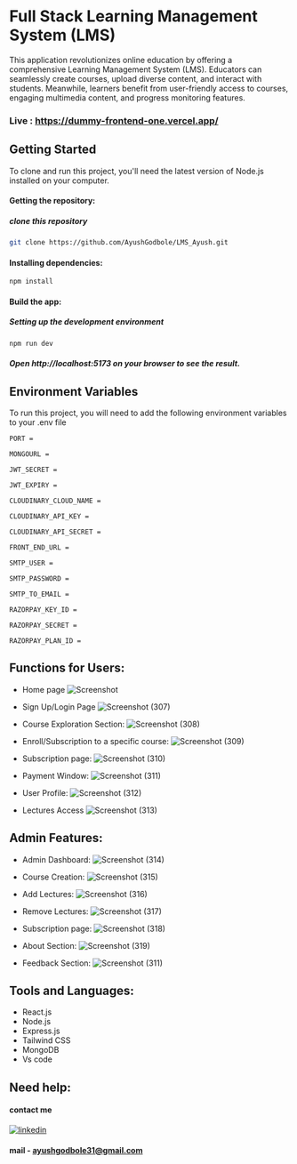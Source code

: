 
# Full Stack Learning Management System (LMS)
This application revolutionizes online education by offering a comprehensive Learning Management System (LMS). Educators can seamlessly create courses, upload diverse content, and interact with students. Meanwhile, learners benefit from user-friendly access to courses, engaging multimedia content, and progress monitoring features.

### Live : https://dummy-frontend-one.vercel.app/



## Getting Started
To clone and run this project, you'll need the latest version of Node.js installed on your computer.

#### Getting the repository:

##### clone this repository
```bash
git clone https://github.com/AyushGodbole/LMS_Ayush.git
```

#### Installing dependencies:
```bash
npm install
```

#### Build the app:
##### Setting up the development environment
```bash
npm run dev
```

##### Open http://localhost:5173 on your browser to see the result.
## Environment Variables

To run this project, you will need to add the following environment variables to your .env file

`PORT =`

`MONGOURL =`

`JWT_SECRET =`

`JWT_EXPIRY =`

`CLOUDINARY_CLOUD_NAME =` 

`CLOUDINARY_API_KEY = `

`CLOUDINARY_API_SECRET =`

`FRONT_END_URL =` 

`SMTP_USER =`

`SMTP_PASSWORD =`

`SMTP_TO_EMAIL =`

`RAZORPAY_KEY_ID =`

`RAZORPAY_SECRET =`

`RAZORPAY_PLAN_ID =`

## Functions for Users:

- Home page
![Screenshot](https://github.com/AyushGodbole/LMS_Ayush/assets/122848080/18b63d93-afd1-4ae5-9593-766c4de0a8df)

- Sign Up/Login Page
![Screenshot (307)](https://github.com/AyushGodbole/LMS_Ayush/assets/122848080/82c1ad84-bf7c-4f79-b12b-ea76c7cc7384)

- Course Exploration Section:
![Screenshot (308)](https://github.com/AyushGodbole/LMS_Ayush/assets/122848080/bdeb6fd7-1351-43f9-8861-2336292e3cc9)

- Enroll/Subscription to a specific course:
![Screenshot (309)](https://github.com/AyushGodbole/LMS_Ayush/assets/122848080/d86552c5-09be-4d11-b273-7b1d46bb4e2f)

- Subscription page:
![Screenshot (310)](https://github.com/AyushGodbole/LMS_Ayush/assets/122848080/e6178ff4-094b-4c4f-8c1c-7ed4c96f2035)

- Payment Window:
![Screenshot (311)](https://github.com/AyushGodbole/LMS_Ayush/assets/122848080/2a85b9e7-40fd-42c5-b117-0a552dda9e2c)

- User Profile:
![Screenshot (312)](https://github.com/AyushGodbole/LMS_Ayush/assets/122848080/8ab7d0e4-7935-438c-8906-478fff0fd7ca)

- Lectures Access
![Screenshot (313)](https://github.com/AyushGodbole/LMS_Ayush/assets/122848080/c4d4f0f4-e69f-4115-83ed-06a01f291aec)

## Admin Features:

- Admin Dashboard:
![Screenshot (314)](https://github.com/AyushGodbole/LMS_Ayush/assets/122848080/771e4f16-47bd-4e9c-bc24-97f9a6d9cbb0)

- Course Creation:
![Screenshot (315)](https://github.com/AyushGodbole/LMS_Ayush/assets/122848080/0bf82bff-4edb-4cf7-84d3-20fde21c24d2)

- Add Lectures:
![Screenshot (316)](https://github.com/AyushGodbole/LMS_Ayush/assets/122848080/72271307-3412-47ee-a432-d4245e584d03)

- Remove Lectures:
![Screenshot (317)](https://github.com/AyushGodbole/LMS_Ayush/assets/122848080/76cab0d3-bec7-4009-987d-5e64ff562bd4)

- Subscription page:
![Screenshot (318)](https://github.com/AyushGodbole/LMS_Ayush/assets/122848080/f212e849-dee5-493d-80a4-59efd96c416f)

- About Section:
![Screenshot (319)](https://github.com/AyushGodbole/LMS_Ayush/assets/122848080/5ccacdf6-4565-4478-a81f-d6db6084b1af)

- Feedback Section:
![Screenshot (311)](https://github.com/AyushGodbole/LMS_Ayush/assets/122848080/2a85b9e7-40fd-42c5-b117-0a552dda9e2c)

## Tools and Languages:

- React.js
- Node.js
- Express.js
- Tailwind CSS
- MongoDB
- Vs code
## Need help:

#### contact me
[![linkedin](https://img.shields.io/badge/linkedin-0A66C2?style=for-the-badge&logo=linkedin&logoColor=white)](https://www.linkedin.com/in/ayush-godbole-b4a17224b/)

#### mail - ayushgodbole31@gmail.com


